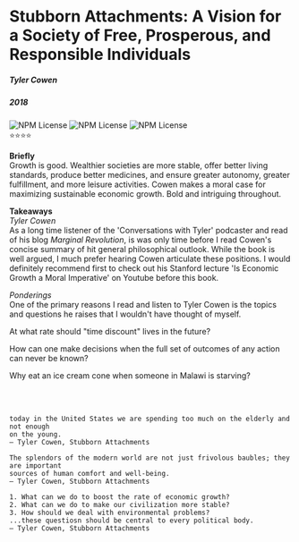 # Stubborn Attachments: A Vision for a Society of Free, Prosperous, and Responsible Individuals
##### Tyler Cowen
##### 2018

![NPM License](https://img.shields.io/badge/-nonfiction-blue) ![NPM License](https://img.shields.io/badge/-economics-blue) ![NPM License](https://img.shields.io/badge/-philosophy-blue) 
<br>
⭐⭐⭐⭐

**Briefly** <br>
Growth is good. Wealthier societies are more stable, offer better living standards, produce better medicines, and ensure greater autonomy, greater fulfillment, and more leisure activities. Cowen makes a moral case for maximizing sustainable economic growth. Bold and intriguing throughout.

**Takeaways**<br>
*Tyler Cowen*<br>
As a long time listener of the 'Conversations with Tyler' podcaster and read of his blog _Marginal Revolution_, is was only time before I read Cowen's concise summary of hit general philosophical outlook.  While the book is well argued, I much prefer hearing Cowen articulate these positions.  I would definitely recommend first to check out his Stanford lecture 'Is Economic Growth a Moral Imperative' on Youtube before this book.

*Ponderings*<br>
One of the primary reasons I read and listen to Tyler Cowen is the topics and questions he raises that I wouldn't have thought of myself. 

At what rate should "time discount" lives in the future?

How can one make decisions when the full set of outcomes of any action can never be known?

Why eat an ice cream cone when someone in Malawi is starving?


<br><br>
```
today in the United States we are spending too much on the elderly and not enough 
on the young.
― Tyler Cowen, Stubborn Attachments

The splendors of the modern world are not just frivolous baubles; they are important
sources of human comfort and well-being.
― Tyler Cowen, Stubborn Attachments

1. What can we do to boost the rate of economic growth?
2. What can we do to make our civilization more stable?
3. How should we deal with environmental problems?
...these questiosn should be central to every political body.
― Tyler Cowen, Stubborn Attachments

```

